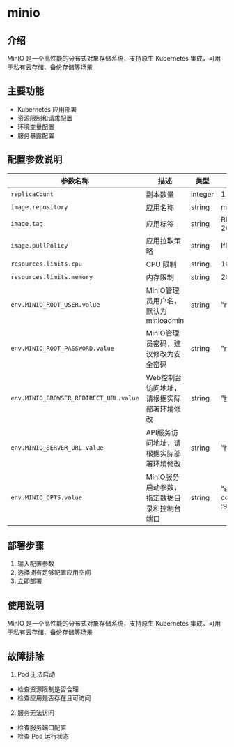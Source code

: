 # minio

## 介绍
MinIO 是一个高性能的分布式对象存储系统，支持原生 Kubernetes 集成，可用于私有云存储、备份存储等场景

## 主要功能
- Kubernetes 应用部署
- 资源限制和请求配置
- 环境变量配置
- 服务暴露配置

## 配置参数说明
| 参数名称 | 描述 | 类型 | 默认值 |
|---------|-----|------|--------|
| `replicaCount` | 副本数量 | integer | 1 |
| `image.repository` | 应用名称 | string | minio/minio |
| `image.tag` | 应用标签 | string | RELEASE.2024-02-26T09-33-28Z |
| `image.pullPolicy` | 应用拉取策略 | string | IfNotPresent |
| `resources.limits.cpu` | CPU 限制 | string | 1000m |
| `resources.limits.memory` | 内存限制 | string | 2048Mi |
| `env.MINIO_ROOT_USER.value` | MinIO管理员用户名，默认为minioadmin | string | "minioadmin" |
| `env.MINIO_ROOT_PASSWORD.value` | MinIO管理员密码，建议修改为安全密码 | string | "minioadmin" |
| `env.MINIO_BROWSER_REDIRECT_URL.value` | Web控制台访问地址，请根据实际部署环境修改 | string | "http://minio.local:9001" |
| `env.MINIO_SERVER_URL.value` | API服务访问地址，请根据实际部署环境修改 | string | "http://minio.local:9000" |
| `env.MINIO_OPTS.value` | MinIO服务启动参数，指定数据目录和控制台端口 | string | "server /data --console-address :9001" |

## 部署步骤
1. 输入配置参数
2. 选择拥有足够配置应用空间
3. 立即部署

## 使用说明
MinIO 是一个高性能的分布式对象存储系统，支持原生 Kubernetes 集成，可用于私有云存储、备份存储等场景

## 故障排除
1. Pod 无法启动
  - 检查资源限制是否合理
  - 检查应用是否存在且可访问
  
2. 服务无法访问
  - 检查服务端口配置
  - 检查 Pod 运行状态